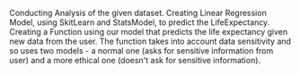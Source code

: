 Conducting Analysis of the given dataset. Creating Linear Regression Model, using SkitLearn and StatsModel, to predict the LifeExpectancy.
Creating a Function using our model that predicts the life expectancy given new data from the user. The function takes into account data sensitivity and so uses two models - a normal one (asks for sensitive information from user) and a more ethical one (doesn't ask for sensitive information).